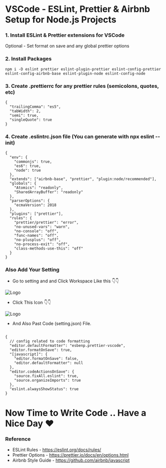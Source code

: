 # VSCode - ESLint, Prettier & Airbnb Setup for Node.js Projects

### 1. Install ESLint & Prettier extensions for VSCode

Optional - Set format on save and any global prettier options

### 2. Install Packages

```
npm i -D eslint prettier eslint-plugin-prettier eslint-config-prettier eslint-config-airbnb-base eslint-plugin-node eslint-config-node
```

### 3. Create .prettierrc for any prettier rules (semicolons, quotes, etc)

```
{
  "trailingComma": "es5",
  "tabWidth": 2,
  "semi": true,
  "singleQuote": true
}
```

### 4. Create .eslintrc.json file (You can generate with npx eslint --init)

```
{
  "env": {
    "commonjs": true,
    "es6": true,
    "node": true
  },
  "extends": ["airbnb-base", "prettier", "plugin:node/recommended"],
  "globals": {
    "Atomics": "readonly",
    "SharedArrayBuffer": "readonly"
  },
  "parserOptions": {
    "ecmaVersion": 2018
  },
  "plugins": ["prettier"],
  "rules": {
    "prettier/prettier": "error",
    "no-unused-vars": "warn",
    "no-console": "off",
    "func-names": "off",
    "no-plusplus": "off",
    "no-process-exit": "off",
    "class-methods-use-this": "off"
  }
}
```

### Also Add Your Setting

- Go to setting and and Click Workspace Like this 👇👇

![Logo](https://i.ibb.co/4NKrZsp/aa.png)

- Click This Icon 👇👇

![Logo](https://i.ibb.co/bFZs1RT/1.png)

- And Also Past Code (setting.json) File.

```

{
  // config related to code formatting
  "editor.defaultFormatter": "esbenp.prettier-vscode",
  "editor.formatOnSave": true,
  "[javascript]": {
    "editor.formatOnSave": false,
    "editor.defaultFormatter": null
  },
  "editor.codeActionsOnSave": {
    "source.fixAll.eslint": true,
    "source.organizeImports": true
  },
  "eslint.alwaysShowStatus": true
}

```

# Now Time to Write Code .. Have a Nice Day ❤ 

### Reference

- ESLint Rules - https://eslint.org/docs/rules/
- Prettier Options - https://prettier.io/docs/en/options.html
- Airbnb Style Guide - https://github.com/airbnb/javascript
